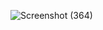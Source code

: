 ![Screenshot (364)](https://github.com/OM-TRIPATHI1513/assignment/assets/90430815/e877d3c1-ac64-4873-a50a-49feb94d3e3f)
